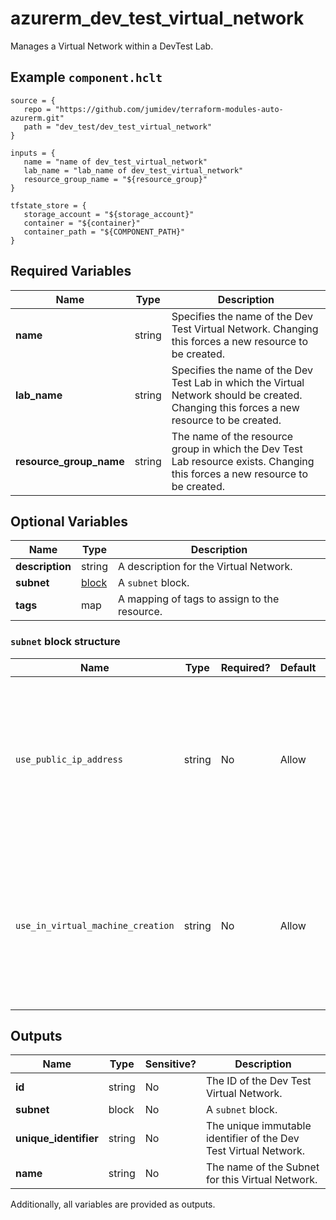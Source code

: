 # azurerm_dev_test_virtual_network

Manages a Virtual Network within a DevTest Lab.

## Example `component.hclt`

```hcl
source = {
   repo = "https://github.com/jumidev/terraform-modules-auto-azurerm.git" 
   path = "dev_test/dev_test_virtual_network" 
}

inputs = {
   name = "name of dev_test_virtual_network" 
   lab_name = "lab_name of dev_test_virtual_network" 
   resource_group_name = "${resource_group}" 
}

tfstate_store = {
   storage_account = "${storage_account}" 
   container = "${container}" 
   container_path = "${COMPONENT_PATH}" 
}

```

## Required Variables

| Name | Type |  Description |
| ---- | --------- |  ----------- |
| **name** | string |  Specifies the name of the Dev Test Virtual Network. Changing this forces a new resource to be created. | 
| **lab_name** | string |  Specifies the name of the Dev Test Lab in which the Virtual Network should be created. Changing this forces a new resource to be created. | 
| **resource_group_name** | string |  The name of the resource group in which the Dev Test Lab resource exists. Changing this forces a new resource to be created. | 

## Optional Variables

| Name | Type |  Description |
| ---- | --------- |  ----------- |
| **description** | string |  A description for the Virtual Network. | 
| **subnet** | [block](#subnet-block-structure) |  A `subnet` block. | 
| **tags** | map |  A mapping of tags to assign to the resource. | 

### `subnet` block structure

| Name | Type | Required? | Default | Description |
| ---- | ---- | --------- | ------- | ----------- |
| `use_public_ip_address` | string | No | Allow | Can Virtual Machines in this Subnet use Public IP Addresses? Possible values are 'Allow', 'Default' and 'Deny'. Defaults to 'Allow'. |
| `use_in_virtual_machine_creation` | string | No | Allow | Can this subnet be used for creating Virtual Machines? Possible values are 'Allow', 'Default' and 'Deny'. Defaults to 'Allow'. |



## Outputs

| Name | Type | Sensitive? | Description |
| ---- | ---- | --------- | --------- |
| **id** | string | No  | The ID of the Dev Test Virtual Network. | 
| **subnet** | block | No  | A `subnet` block. | 
| **unique_identifier** | string | No  | The unique immutable identifier of the Dev Test Virtual Network. | 
| **name** | string | No  | The name of the Subnet for this Virtual Network. | 

Additionally, all variables are provided as outputs.
